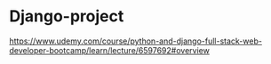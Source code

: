 # Django-project
https://www.udemy.com/course/python-and-django-full-stack-web-developer-bootcamp/learn/lecture/6597692#overview
